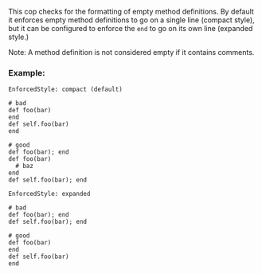 This cop checks for the formatting of empty method definitions.
By default it enforces empty method definitions to go on a single
line (compact style), but it can be configured to enforce the `end`
to go on its own line (expanded style.)

Note: A method definition is not considered empty if it contains
        comments.

### Example:

    EnforcedStyle: compact (default)

    # bad
    def foo(bar)
    end
    def self.foo(bar)
    end

    # good
    def foo(bar); end
    def foo(bar)
      # baz
    end
    def self.foo(bar); end

    EnforcedStyle: expanded

    # bad
    def foo(bar); end
    def self.foo(bar); end

    # good
    def foo(bar)
    end
    def self.foo(bar)
    end